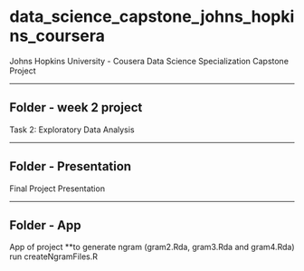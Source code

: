 # data_science_capstone_johns_hopkins_coursera

Johns Hopkins University - Cousera
Data Science Specialization
Capstone Project

-------------------------------------------------------------------------------
Folder - week 2 project
-------------------------------------------------------------------------------

Task 2: Exploratory Data Analysis

-------------------------------------------------------------------------------
Folder - Presentation
-------------------------------------------------------------------------------

Final Project Presentation

-------------------------------------------------------------------------------
Folder - App
-------------------------------------------------------------------------------

App of project
**to generate ngram (gram2.Rda, gram3.Rda and gram4.Rda) run createNgramFiles.R
